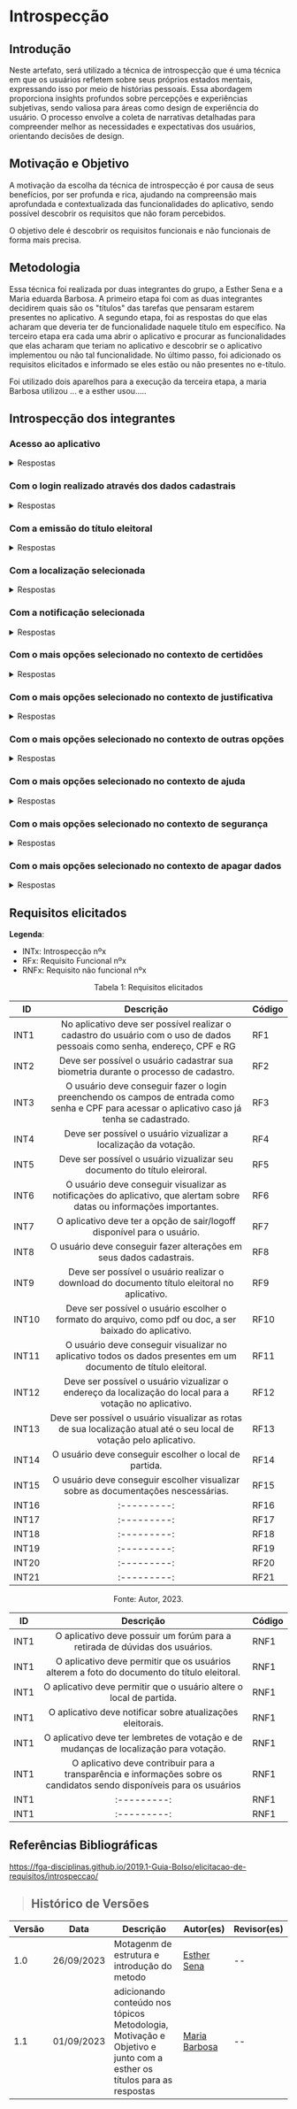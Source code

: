 # Introspecção

## Introdução

Neste artefato, será utilizado a técnica de introspecção que é uma técnica em que os usuários refletem sobre seus próprios estados mentais, expressando isso por meio de histórias pessoais. Essa abordagem proporciona insights profundos sobre percepções e experiências subjetivas, sendo valiosa para áreas como design de experiência do usuário. O processo envolve a coleta de narrativas detalhadas para compreender melhor as necessidades e expectativas dos usuários, orientando decisões de design.

## Motivação e Objetivo
A motivação da escolha da técnica de introspecção é por causa de seus benefícios, por ser profunda e rica, ajudando na compreensão mais aprofundada e contextualizada das funcionalidades do aplicativo, sendo possível descobrir os requisitos que não foram percebidos.

O objetivo dele é descobrir os requisitos funcionais e não funcionais de forma mais precisa.

## Metodologia

Essa técnica foi realizada por duas integrantes do grupo, a Esther Sena e a Maria eduarda Barbosa. A primeiro etapa foi com as duas integrantes decidirem quais são os "títulos" das tarefas que pensaram estarem presentes no aplicativo. A segundo etapa, foi as respostas do que elas acharam que deveria ter de funcionalidade naquele título em específico. Na terceiro etapa era cada uma abrir o aplicativo e procurar as funcionalidades que elas acharam que teriam no aplicativo e descobrir se o aplicativo implementou ou não tal funcionalidade. No último passo, foi adicionado os requisitos elicitados e informado se eles estão ou não presentes no e-título. 

Foi utilizado dois aparelhos para a execução da terceira etapa, a maria Barbosa utilizou ... e a esther usou.....


<p style=" text-align: justify">

</p>

## Introspecção dos integrantes

### Acesso ao aplicativo

<details>
   
   <p> Tabela 1 - respostas do acesso ao aplicativo </p> 
   <summary>Respostas</summary>
   <table>
      <thead>
         <tr>
            <th>Respostas</th>
            <th>Participantes</th>
         </tr>
      </thead>
      <tbody>
           <tr>
            <td>
               Ao ter acesso ao aplicativo.
               
- Deve ser possível realizar cadastro com CPF, nome da mãe, nome do pai e senha.
- Deve ser possível realizar login com CPF/Titulo e senha.
- Deve ser possível o usuário cadastrar sua biometria. <br>
            </td>
            <td>Esther Sena</td>
         </tr>
         <tr>
            <td>
            Ao ter acesso ao aplicativo.
- O primeiro acesso do usuário no aplicativo deve ser o cadastro, com o uso de dados pessoais como senha, endereço, CPF e RG. <br>
- Deve ser possível o usuário cadastrar sua biometria durante o processo de cadastro. <br> 
- O usuário deve conseguir fazer o login preenchendo os campos de entrada como senha e CPF para acessar o aplicativo caso já tenha se cadastrado. <br> 
            </td>
            <td>Maria Eduarda Barbosa</td>
         </tr>
         </tr>
      </tbody>
   </table>
   <div style="text-align: center">
      <p> Fonte: Autoria própria, 2023.</p>
   </div>
</details>
<p style=" text-align: justify">
</p>

### Com o login realizado através dos dados cadastrais
<details>
   
   <p> Tabela 2 - respostas do com o login realizado através dos dados cadastrais </p> 
   <summary>Respostas</summary>
   <table>
      <thead>
         <tr>
            <th>Respostas</th>
            <th>Participantes</th>
         </tr>
      </thead>
      <tbody>
           <tr>
            <td>
                Ao fazer login .
               
- Devem ser apresentados os dados do titular.
- Deve ser apresentado uma opção para ir ao site.
- Deve ser apresentado uma opção para ir a noticias de fato ou fake.
- Deve ser apresentado um botão para realizar a consulta do local de votação.
- Deve ser apresentado um botão para mostrar notificações.
- Deve ser apresentado um botão para mostrar mais opções. <br>
            </td>
            <td>Esther Sena</td>
         </tr>
         <tr>
            <td>
             Ao fazer login .
- Deve ser possível o usuário vizualizar a localização da votação. <br>
- Deve ser possível o usuário vizualizar seu documento do título eleiroral. <br> 
- O usuário deve conseguir visualizar as notificações do aplicativo, que alertam sobre datas ou informações importantes. <br>
- O aplicativo deve possuir um forúm para a retirada de dúvidas dos usuários. <br>
- O usuário deve conseguir fazer alterações em seus dados cadastrais. <br>
- O aplicativo deve ter a opção de sair/logoff disponível para o usuário. <br>
            </td>
            <td>Maria Eduarda Barbosa</td>
         </tr>
         </tr>
      </tbody>
   </table>
   <div style="text-align: center">
      <p> Fonte: Autoria própria, 2023.</p>
   </div>
</details>
<p style=" text-align: justify">
</p>

### Com a emissão do título eleitoral
<details>
   <p> Tabela 3 - respostas do com a emissão do título eleitoral </p> 
   <summary>Respostas</summary>
   <table>
      <thead>
         <tr>
            <th>Respostas</th>
            <th>Participantes</th>
         </tr>
      </thead>
      <tbody>
           <tr>
            <td>
              Com a emissão do titulo.
               
- Deve ter Dados Pessoais.
- Deve ter Número do Título Eleitoral.
- Deve ter Zona Eleitoral e Seção.
- Deve ter Local de Votação.
- Deve ter Documentação Necessária.
- Deve ter Instruções de Votação.
- Deve ter Acesso ao e-Título.
- Deve ter Canais de Atendimento.
- Deve ter Importância do Voto. <br>
            </td>
            <td>Esther Sena</td>
         </tr>
         <tr>
            <td>
            Com a emissão do titulo.
- Deve ser possível o usuário realizar o download do documento título eleitoral no aplicativo. <br>
- Deve ser possível o usuário escolher o formato do arquivo, como pdf ou doc, a ser baixado do aplicativo. <br> 
- O usuário deve conseguir visualizar no aplicativo todos os dados presentes em um documento de título eleitoral. <br>
- O aplicativo deve permitir que os usuários alterem a foto do documento do título eleitoral. <br>
            </td>
            <td>Maria Eduarda Barbosa</td>
         </tr>
         </tr>
      </tbody>
   </table>
   <div style="text-align: center">
      <p> Fonte: Autoria própria, 2023.</p>
   </div>
</details>
<p style=" text-align: justify">
</p>

### Com a localização selecionada
<details>
<p> Tabela 4 - respostas do com a localização selecionada </p> 
   <summary>Respostas</summary>
   <table>
      <thead>
         <tr>
            <th>Respostas</th>
            <th>Participantes</th>
         </tr>
      </thead>
      <tbody>
           <tr>
            <td>
              Com a localização selecionada.
               
- Deve ter Endereço Completo.
- Deve ter Número da Seção Eleitoral.
- Deve ter Mapa.
- Deve ter Zona Eleitoral.
- Deve ter Verificação de Dados. <br>
            </td>
            <td>Esther Sena</td>
         </tr>
         <tr>
            <td>
            Com a localização selecionada.
- Deve ser possível o usuário vizualizar o endereço da localização do local para a votação no aplicativo. <br>
- Deve ser possível o usuário visualizar as rotas de sua localização atual até o seu local de votação pelo aplicativo. <br> 
- O usuário deve conseguir escolher o local de partida. <br>
- O aplicativo deve permitir que o usuário altere o local de partida.<br>
            </td>
            <td>Maria Eduarda Barbosa</td>
         </tr>
         </tr>
      </tbody>
   </table>
   <div style="text-align: center">
      <p> Fonte: Autoria própria, 2023.</p>
   </div>
</details>
<p style=" text-align: justify">
</p>

### Com a notificação selecionada
<details>
<p> Tabela 5 - respostas do com a notificação selecionada </p> 
   <summary>Respostas</summary>
   <table>
      <thead>
         <tr>
            <th>Respostas</th>
            <th>Participantes</th>
         </tr>
      </thead>
      <tbody>
           <tr>
            <td>
              Com a notificação selecionada.
            
- Deve ter Notificação de Atualizações Eleitorais.
- Deve ter Lembretes de Votação.
- Deve ter Mudanças no Local de Votação.
- Deve ter Documentação Necessária.
- Deve ter Informações sobre Candidatos.
- Deve ter Comunicados Oficiais.<br>
            </td>
            <td>Esther Sena</td>
         </tr>
         <tr>
            <td>
- Deve ser possível o usuário vizualizar o endereço da localização do local para a votação no aplicativo. <br>
- Deve ser possível o usuário visualizar as rotas de sua localização atual até o seu local de votação pelo aplicativo. <br> 
- O usuário deve conseguir escolher o local de partida. <br>
- O aplicativo deve permitir que o usuário altere o local de partida.<br>
            </td>
            <td>Maria Eduarda Barbosa</td>
         </tr>
         </tr>
      </tbody>
   </table>
   <div style="text-align: center">
      <p> Fonte: Autoria própria, 2023.</p>
   </div>
</details>
<p style=" text-align: justify">
</p>

### Com o mais opções selecionado no contexto de certidões
<details>
   <p> Tabela 6 - respostas do com contexto de certidões selecionada </p> 
   <summary>Respostas</summary>
   <table>
      <thead>
         <tr>
            <th>Respostas</th>
            <th>Participantes</th>
         </tr>
      </thead>
      <tbody>
           <tr>
            <td> No contexto de certidões
            
- Devem ser mostrado um botão para selecionar Quitação Eleitoral.
- Devem ser mostrado um botão para selecionar Nada Consta criminal Eleitoral.
- Devem ser mostrado um botão para selecionar Declaração de Trabalho Eleitoral.<br>
   </td>
            <td>Esther Sena</td>
         </tr>
         <tr>
            <td>1. digite aqui </td>
            <td>Maria Eduarda Barbosa</td>
         </tr>
         </tr>
      </tbody>
   </table>
   <div style="text-align: center">
      <p> Fonte: Autoria própria, 2023.</p>
   </div>
</details>
<p style=" text-align: justify">
</p>

### Com o mais opções selecionado no contexto de justificativa
<details>
      <p> Tabela 7 - respostas do com contexto de justificativa selecionada </p> 
   <summary>Respostas</summary>
   <table>
      <thead>
         <tr>
            <th>Respostas</th>
            <th>Participantes</th>
         </tr>
      </thead>
      <tbody>
           <tr>
            <td>No contexto de justificativa.   
               
- Devem ser mostrado um botão para selecionar Justificativa de Ausência.
- Devem ser mostrado um botão para selecionar Justificativa presencial. <br>
</td>
            <td>Esther Sena</td>
         </tr>
         <tr>
            <td>1. digite aqui </td>
            <td>Maria Eduarda Barbosa</td>
         </tr>
         </tr>
      </tbody>
   </table>
   <div style="text-align: center">
      <p> Fonte: Autoria própria, 2023.</p>
   </div>
</details>
<p style=" text-align: justify">
</p>

### Com o mais opções selecionado no contexto de outras opções
<details>
         <p> Tabela 8 - respostas do com contexto de outras opções selecionada </p> 
   <summary>Respostas</summary>
   <table>
      <thead>
         <tr>
            <th>Respostas</th>
            <th>Participantes</th>
         </tr>
      </thead>
      <tbody>
           <tr>
            <td> No contexto de outras opções.   
               
- Devem ser mostrado um botão para selecionar Imprimir Titulo Eleitoral.
- Devem ser mostrado um botão para selecionar Debitos eleitorais.
- Devem ser mostrado um botão para selecionar Autenticidade de documentos. <br>
  </td>
            <td>Esther Sena</td>
         </tr>
         <tr>
            <td>1. digite aqui </td>
            <td>Maria Eduarda Barbosa</td>
         </tr>
         </tr>
      </tbody>
   </table>
   <div style="text-align: center">
      <p> Fonte: Autoria própria, 2023.</p>
   </div>
</details>
<p style=" text-align: justify">
</p>

### Com o mais opções selecionado no contexto de ajuda
<details>
            <p> Tabela 9 - respostas do com contexto de ajuda selecionada </p> 
   <summary>Respostas</summary>
   <table>
      <thead>
         <tr>
            <th>Respostas</th>
            <th>Participantes</th>
         </tr>
      </thead>
      <tbody>
           <tr>
            <td>No contexto de ajuda.   
               
- Devem ser mostrado um botão para selecionar Perguntas e Respostas.
- Devem ser mostrado um botão para selecionar Tutorial QR Code.
- Devem ser mostrado um botão para selecionar Sobre e-Titulo.
- Devem ser mostrado um botão para selecionar Termos de Uso. <br>
</td>
            <td>Esther Sena</td>
         </tr>
         <tr>
            <td>1. digite aqui </td>
            <td>Maria Eduarda Barbosa</td>
         </tr>
         </tr>
      </tbody>
   </table>
   <div style="text-align: center">
      <p> Fonte: Autoria própria, 2023.</p>
   </div>
</details>
<p style=" text-align: justify">
</p>

### Com o mais opções selecionado no contexto de segurança
<details>
          <p> Tabela 10 - respostas do com contexto de segurança selecionada </p> 
   <summary>Respostas</summary>
   <table>
      <thead>
         <tr>
            <th>Respostas</th>
            <th>Participantes</th>
         </tr>
      </thead>
      <tbody>
           <tr>
            <td>No contexto de segurança.   
               
- Devem ser mostrado um botão para selecionar Trocar de Senha.
- Devem ser mostrado um botão para selecionar Desbloquear com Biometría Digital.
- Devem ser mostrado um botão para selecionar Sair do app. <br>
</td>
            <td>Esther Sena</td>
         </tr>
         <tr>
            <td>1. digite aqui </td>
            <td>Maria Eduarda Barbosa</td>
         </tr>
         </tr>
      </tbody>
   </table>
   <div style="text-align: center">
      <p> Fonte: Autoria própria, 2023.</p>
   </div>
</details>
<p style=" text-align: justify">
</p>

### Com o mais opções selecionado no contexto de apagar dados
<details>
             <p> Tabela 11 - respostas do com contexto de apagar dados selecionada </p> 
   <summary>Respostas</summary>
   <table>
      <thead>
         <tr>
            <th>Respostas</th>
            <th>Participantes</th>
         </tr>
      </thead>
      <tbody>
           <tr>
            <td>No contexto de apagar dados.   
               
- Devem ser mostrado um botão para selecionar Apagar Dados do e-Titulo. <br>
</td>
            <td>Esther Sena</td>
         </tr>
         <tr>
            <td>1. digite aqui </td>
            <td>Maria Eduarda Barbosa</td>
         </tr>
         </tr>
      </tbody>
   </table>
   <div style="text-align: center">
      <p> Fonte: Autoria própria, 2023.</p>
   </div>
</details>
<p style=" text-align: justify">
</p>

## Requisitos elicitados

**Legenda**:

* INTx: Introspecção nºx
* RFx: Requisito Funcional nºx
* RNFx: Requisito não funcional nºx

<div style="text-align: center">
<p>Tabela 1: Requisitos elicitados</p>
</div>

| ID | Descrição | Código |
|----|:---------:|------|
| INT1 |No aplicativo deve ser possível realizar o cadastro do usuário com o uso de dados pessoais como senha, endereço, CPF e RG| RF1 |
| INT2 |Deve ser possível o usuário cadastrar sua biometria durante o processo de cadastro.| RF2 |
| INT3 |O usuário deve conseguir fazer o login preenchendo os campos de entrada como senha e CPF para acessar o aplicativo caso já tenha se cadastrado.| RF3 |
| INT4 |Deve ser possível o usuário vizualizar a localização da votação.| RF4 |
| INT5 |Deve ser possível o usuário vizualizar seu documento do título eleiroral.| RF5 |
| INT6 |O usuário deve conseguir visualizar as notificações do aplicativo, que alertam sobre datas ou informações importantes.| RF6 |
| INT7 |O aplicativo deve ter a opção de sair/logoff disponível para o usuário.| RF7 |
| INT8 |O usuário deve conseguir fazer alterações em seus dados cadastrais.| RF8 |
| INT9 |Deve ser possível o usuário realizar o download do documento título eleitoral no aplicativo.| RF9 |
| INT10 |Deve ser possível o usuário escolher o formato do arquivo, como pdf ou doc, a ser baixado do aplicativo.| RF10 |
| INT11 |O usuário deve conseguir visualizar no aplicativo todos os dados presentes em um documento de título eleitoral.| RF11 |
| INT12 |Deve ser possível o usuário vizualizar o endereço da localização do local para a votação no aplicativo.| RF12 |
| INT13 |Deve ser possível o usuário visualizar as rotas de sua localização atual até o seu local de votação pelo aplicativo.| RF13 |
| INT14 |O usuário deve conseguir escolher o local de partida.| RF14 |
| INT15 |O usuário deve conseguir escolher visualizar sobre as documentações nescessárias.| RF15 |
| INT16 |:---------:| RF16 |
| INT17 |:---------:| RF17 |
| INT18 |:---------:| RF18 |
| INT19 |:---------:| RF19 |
| INT20 |:---------:| RF20 |
| INT21|:---------:| RF21 |

<div style="text-align: center">
<p> Fonte: Autor, 2023.</p>
</div>

| ID | Descrição | Código |
|----|:---------:|------|
| INT1 |O aplicativo deve possuir um forúm para a retirada de dúvidas dos usuários.| RNF1 |
| INT1 |O aplicativo deve permitir que os usuários alterem a foto do documento do título eleitoral.| RNF1 |
| INT1 |O aplicativo deve permitir que o usuário altere o local de partida.| RNF1 |
| INT1 |O aplicativo deve notificar sobre atualizações eleitorais.| RNF1 |
| INT1 |O aplicativo deve ter lembretes de votação e de mudanças de localização para votação. | RNF1 |
| INT1 |O aplicativo deve contribuir para a transparência e informações sobre os candidatos sendo disponíveis para os usuários| RNF1 |
| INT1 |:---------:| RNF1 |
| INT1 |:---------:| RNF1 |
## Referências Bibliográficas

https://fga-disciplinas.github.io/2019.1-Guia-Bolso/elicitacao-de-requisitos/introspeccao/ 



> ## Histórico de Versões

| Versão | Data       | Descrição          | Autor(es)                 | Revisor(es)                      |
| ------ | ---------- | -------------------| --------------------------| -------------------------------- |
| 1.0 | 26/09/2023 | Motagenm de estrutura e introdução do metodo | [Esther Sena](https://github.com/esmsena) | -- |
| 1.1 | 01/09/2023 | adicionando conteúdo nos tópicos Metodologia, Motivação e Objetivo e junto com a esther os títulos para as respostas  | [Maria Barbosa](https://github.com/Madu01)  | -- |
